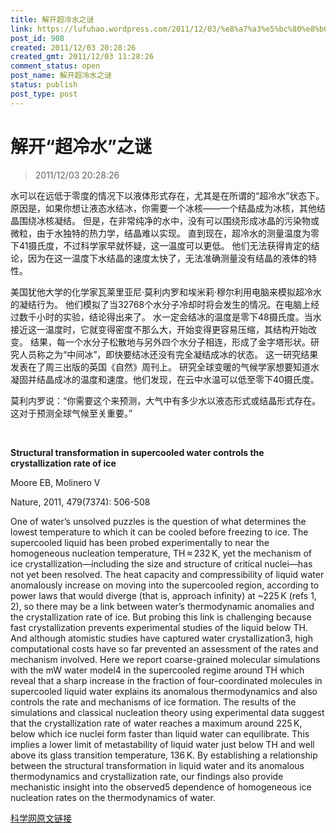 ```yaml
---
title: 解开超冷水之谜
link: https://lufuhao.wordpress.com/2011/12/03/%e8%a7%a3%e5%bc%80%e8%b6%85%e5%86%b7%e6%b0%b4%e4%b9%8b%e8%b0%9c/
post_id: 908
created: 2011/12/03 20:28:26
created_gmt: 2011/12/03 11:28:26
comment_status: open
post_name: 解开超冷水之谜
status: publish
post_type: post
---
```


# 解开“超冷水”之谜

> 2011/12/03 20:28:26

 

水可以在远低于零度的情况下以液体形式存在，尤其是在所谓的“超冷水”状态下。 原因是，如果你想让液态水结冰，你需要一个冰核——一个结晶成为冰核，其他结晶围绕冰核凝结。 但是，在非常纯净的水中，没有可以围绕形成冰晶的污染物或微粒，由于水独特的热力学，结晶难以实现。 直到现在，超冷水的测量温度为零下41摄氏度，不过科学家早就怀疑，这一温度可以更低。 他们无法获得肯定的结论，因为在这一温度下水结晶的速度太快了，无法准确测量没有结晶的液体的特性。 

美国犹他大学的化学家瓦莱里亚尼·莫利内罗和埃米莉·穆尔利用电脑来模拟超冷水的凝结行为。 他们模拟了当32768个水分子冷却时将会发生的情况。在电脑上经过数千小时的实验，结论得出来了。 水一定会结冰的温度是零下48摄氏度。当水接近这一温度时，它就变得密度不那么大，开始变得更容易压缩，其结构开始改变。 结果，每一个水分子松散地与另外四个水分子相连，形成了金字塔形状。研究人员称之为“中间冰”，即快要结冰还没有完全凝结成冰的状态。 这一研究结果发表在了周三出版的英国《自然》周刊上。 研究全球变暖的气候学家想要知道水凝固并结晶成冰的温度和速度。他们发现，在云中水温可以低至零下40摄氏度。 

莫利内罗说：“你需要这个来预测，大气中有多少水以液态形式或结晶形式存在。这对于预测全球气候至关重要。”

 

**Structural transformation in supercooled water controls the crystallization rate of ice**

Moore EB, Molinero V

Nature, 2011, 479(7374): 506-508

One of water’s unsolved puzzles is the question of what determines the lowest temperature to which it can be cooled before freezing to ice. The supercooled liquid has been probed experimentally to near the homogeneous nucleation temperature, TH ≈ 232 K, yet the mechanism of ice crystallization—including the size and structure of critical nuclei—has not yet been resolved. The heat capacity and compressibility of liquid water anomalously increase on moving into the supercooled region, according to power laws that would diverge (that is, approach infinity) at ~225 K (refs 1, 2), so there may be a link between water’s thermodynamic anomalies and the crystallization rate of ice. But probing this link is challenging because fast crystallization prevents experimental studies of the liquid below TH. And although atomistic studies have captured water crystallization3, high computational costs have so far prevented an assessment of the rates and mechanism involved. Here we report coarse-grained molecular simulations with the mW water model4 in the supercooled regime around TH which reveal that a sharp increase in the fraction of four-coordinated molecules in supercooled liquid water explains its anomalous thermodynamics and also controls the rate and mechanisms of ice formation. The results of the simulations and classical nucleation theory using experimental data suggest that the crystallization rate of water reaches a maximum around 225 K, below which ice nuclei form faster than liquid water can equilibrate. This implies a lower limit of metastability of liquid water just below TH and well above its glass transition temperature, 136 K. By establishing a relationship between the structural transformation in liquid water and its anomalous thermodynamics and crystallization rate, our findings also provide mechanistic insight into the observed5 dependence of homogeneous ice nucleation rates on the thermodynamics of water.

 

[科学网原文链接](http://www.xinkexue.com/bib.php?mod=ref&do=view&refid=25896)
